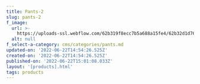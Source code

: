 ```yaml
---
title: Pants-2
slug: pants-2
f_image:
  url: >-
    https://uploads-ssl.webflow.com/62b319f8ecc7b5a688a15fe4/62b32d1d76f04c1f4ee76c93_Shot_03_057_R.jpg
  alt: null
f_select-a-category: cms/categories/pants.md
updated-on: '2022-06-22T14:54:26.525Z'
created-on: '2022-06-22T14:54:26.525Z'
published-on: '2022-06-22T15:01:08.033Z'
layout: '[products].html'
tags: products
---
```



